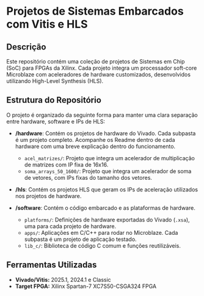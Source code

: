 # Projetos de Sistemas Embarcados com Vitis e HLS

## Descrição

Este repositório contém uma coleção de projetos de Sistemas em Chip (SoC) para FPGAs da Xilinx. Cada projeto integra um processador soft-core Microblaze com aceleradores de hardware customizados, desenvolvidos utilizando High-Level Synthesis (HLS).

## Estrutura do Repositório

O projeto é organizado da seguinte forma para manter uma clara separação entre hardware, software e IPs de HLS:

- **/hardware**: Contém os projetos de hardware do Vivado. Cada subpasta é um projeto completo. Acompanhe os Readme dentro de cada hardware com uma breve explicação dentro do funcionamento.
  - `acel_matrizes/`: Projeto que integra um acelerador de multiplicação de matrizes com IP fixa de 16x16.
  - `soma_arrays_50_1600/`: Projeto que integra um acelerador de soma de vetores, com IPs fixas do tamanho dos vetores.

- **/hls**: Contém os projetos HLS que geram os IPs de aceleração utilizados nos projetos de hardware.

- **/software**: Contém o código embarcado e as plataformas de hardware.
  - `platforms/`: Definições de hardware exportadas do Vivado (`.xsa`), uma para cada projeto de hardware.
  - `apps/`: Aplicações em C/C++ para rodar no Microblaze. Cada subpasta é um projeto de aplicação testado.
  - `lib_c/`: Biblioteca de código C comum e funções reutilizáveis.

## Ferramentas Utilizadas

* **Vivado/Vitis:** 2025.1, 2024.1 e Classic
* **Target FPGA:** Xilinx Spartan-7 XC7S50-CSGA324 FPGA

<!-- ## Como Começar

1.  Clone o repositório.
2.  Escolha um projeto de hardware em `/hardware`.
3.  Exporte o hardware (`.xsa`) para a pasta correspondente em `/software/platforms`.
4.  No Vitis, crie um novo workspace e uma aplicação usando a plataforma exportada e o código fonte de `/software/apps`. -->